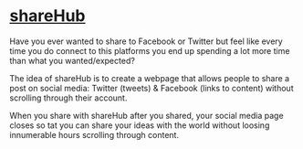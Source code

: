 # [shareHub](https://sharehub.lionelnkaya.com/) #

Have you ever wanted to share to Facebook or Twitter but feel like every time you do connect to this platforms you end up spending a lot more time than what you wanted/expected?

The idea of shareHub is to create a webpage that allows people to share a post on social media: Twitter (tweets) & Facebook (links to content) without scrolling through their account.

When you share with shareHub after you shared, your social media page closes so tat you can share your ideas with the world without loosing innumerable hours scrolling through content.


 
